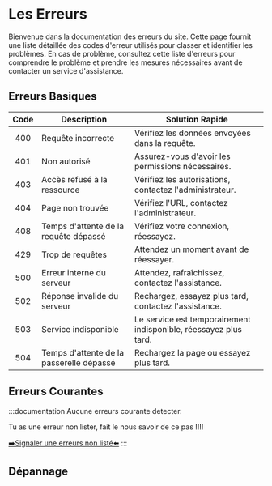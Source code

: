 # Les Erreurs

Bienvenue dans la documentation des erreurs du site. Cette page fournit une liste détaillée des codes d'erreur utilisés pour classer et identifier les problèmes.
En cas de problème, consultez cette liste d'erreurs pour comprendre le problème et prendre les mesures nécessaires avant de contacter un service d'assistance.



## Erreurs Basiques

| Code | Description | Solution Rapide |
| :--: | ---- | ---- |
| 400 | Requête incorrecte | Vérifiez les données envoyées dans la requête. |
| 401 | Non autorisé | Assurez-vous d'avoir les permissions nécessaires. |
| 403 | Accès refusé à la ressource | Vérifiez les autorisations, contactez l'administrateur. |
| 404 | Page non trouvée | Vérifiez l'URL, contactez l'administrateur. |
| 408 | Temps d'attente de la requête dépassé | Vérifiez votre connexion, réessayez. |
| 429 | Trop de requêtes | Attendez un moment avant de réessayer. |
| 500 | Erreur interne du serveur | Attendez, rafraîchissez, contactez l'assistance. |
| 502 | Réponse invalide du serveur | Rechargez, essayez plus tard, contactez l'assistance. |
| 503 | Service indisponible | Le service est temporairement indisponible, réessayez plus tard. |
| 504 | Temps d'attente de la passerelle dépassé | Rechargez la page ou essayez plus tard. |

## Erreurs Courantes

:::documentation
Aucune erreurs courante detecter.

Tu as une erreur non lister, fait le nous savoir de ce pas !!!!

[➡️Signaler une erreurs non listé⬅️](../support/contact.md)
:::

<!-- 
## Erreurs liées à la Base de Données (1000):
- **Erreur 1000: Un problème est survenu avec la base de données.**
  - **Description:** Cette erreur indique un problème général avec la base de données du site.
  - **Action recommandée:** Veuillez contacter l'administrateur du site.

## Erreurs liées à l'Authentification (2000):
- **Erreur 2000: Problème d'authentification.**
  - **Description:** Cette erreur survient lorsqu'il y a un problème avec le processus d'authentification.
  - **Action recommandée:** Vérifiez vos informations d'identification.

## Erreurs liées à la Validation des Données (3000):
- **Erreur 3000: Les données soumises ne sont pas valides.**
  - **Description:** Cette erreur indique que les données fournies ne satisfont pas aux critères de validation.
  - **Action recommandée:** Corrigez les champs marqués en rouge dans le formulaire.

## Erreurs liées à la Manipulation des Fichiers (4000):
- **Erreur 4000: Problème lors de la manipulation des fichiers.**
  - **Description:** Cette erreur survient lorsqu'il y a un problème avec la manipulation des fichiers.
  - **Action recommandée:** Vérifiez les autorisations et le format du fichier.

## Erreurs liées à la Configuration Serveur (5000):
- **Erreur 5000: Problème de configuration serveur.**
  - **Description:** Cette erreur indique un problème avec la configuration du serveur.
  - **Action recommandée:** Vérifiez les paramètres de configuration.

## Erreurs liées aux Cookies ou Sessions (6000):
- **Erreur 6000: Problème lié aux cookies ou sessions.**
  - **Description:** Cette erreur survient lorsqu'il y a un problème avec les cookies ou les sessions utilisateur.
  - **Action recommandée:** Réessayez après avoir effacé vos cookies ou reconnectez-vous.

## Erreurs de Timeout de Requête (7000):
- **Erreur 7000: La requête a expiré.**
  - **Description:** Cette erreur indique que la requête a pris trop de temps pour être traitée.
  - **Action recommandée:** Veuillez réessayer ultérieurement.

## Erreurs d'Épuisement des Ressources du Serveur (8000):
- **Erreur 8000: Épuisement des ressources du serveur.**
  - **Description:** Cette erreur survient lorsque le serveur atteint ses limites en termes de ressources.
  - **Action recommandée:** Veuillez contacter l'administrateur du site. -->


## Dépannage